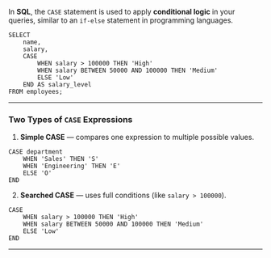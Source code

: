 
In **SQL**, the `CASE` statement is used to apply **conditional logic** in your queries, similar to an `if-else` statement in programming languages.

```
SELECT 
    name,
    salary,
    CASE
        WHEN salary > 100000 THEN 'High'
        WHEN salary BETWEEN 50000 AND 100000 THEN 'Medium'
        ELSE 'Low'
    END AS salary_level
FROM employees;
```

---
### Two Types of `CASE` Expressions

1. **Simple CASE** — compares one expression to multiple possible values.

```
CASE department
    WHEN 'Sales' THEN 'S'
    WHEN 'Engineering' THEN 'E'
    ELSE 'O'
END
```

2. **Searched CASE** — uses full conditions (like `salary > 100000`).

```
CASE 
    WHEN salary > 100000 THEN 'High'
    WHEN salary BETWEEN 50000 AND 100000 THEN 'Medium'
    ELSE 'Low'
END
```

---
